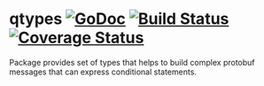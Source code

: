 # qtypes [![GoDoc](https://godoc.org/github.com/piotrkowalczuk/qtypes?status.svg)](http://godoc.org/github.com/piotrkowalczuk/qtypes)&nbsp;[![Build Status](https://travis-ci.org/piotrkowalczuk/qtypes.svg)](https://travis-ci.org/piotrkowalczuk/qtypes)&nbsp;[![Coverage Status](https://coveralls.io/repos/github/piotrkowalczuk/qtypes/badge.svg?branch=master)](https://coveralls.io/github/piotrkowalczuk/qtypes?branch=master)
Package provides set of types that helps to build complex protobuf messages that can express conditional statements.
